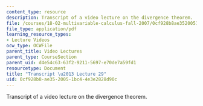 ```yaml
---
content_type: resource
description: Transcript of a video lecture on the divergence theorem.
file: /courses/18-02-multivariable-calculus-fall-2007/0cf928b8ae3520051bc44e3e2828d90c_18_022007L29.pdf
file_type: application/pdf
learning_resource_types:
- Lecture Videos
ocw_type: OCWFile
parent_title: Video Lectures
parent_type: CourseSection
parent_uid: d4e54c63-63f2-9211-5697-e70de7a59fd1
resourcetype: Document
title: "Transcript \u2013 Lecture 29"
uid: 0cf928b8-ae35-2005-1bc4-4e3e2828d90c
---
```

Transcript of a video lecture on the divergence theorem.